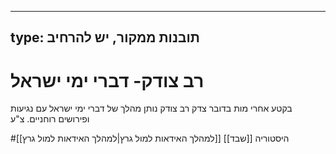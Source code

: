 
---
type: תובנות ממקור, יש להרחיב
---

# רב צודק- דברי ימי ישראל

בקטע אחרי מות בדובר צדק רב צודק נותן מהלך של דברי ימי ישראל עם נגיעות ופירושים רוחניים.
צ"ע

#היסטוריה 
[[שבד]]
[[למהלך האידאות למול גרץ|למהלך האידאות למול גרץ]]